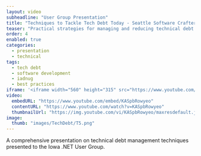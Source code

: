 ```yaml
---
layout: video
subheadline: "User Group Presentation"
title: "Techniques to Tackle Tech Debt Today - Seattle Software Crafters"
teaser: "Practical strategies for managing and reducing technical debt in software projects."
order: 4
enabled: true
categories:
  - presentation
  - technical
tags:
  - tech debt
  - software development
  - iadnug
  - best practices
iframe: '<iframe width="560" height="315" src="https://www.youtube.com/embed/KASpbRowyeo" frameborder="0" allow="accelerometer; autoplay; clipboard-write; encrypted-media; gyroscope; picture-in-picture" allowfullscreen></iframe>'
video:
  embedURL: "https://www.youtube.com/embed/KASpbRowyeo"
  contentURL: "https://www.youtube.com/watch?v=KASpbRowyeo"
  thumbnailUrl: "https://img.youtube.com/vi/KASpbRowyeo/maxresdefault.jpg"
image:
  thumb: "images/TechDebt/T5.png"
---
```


A comprehensive presentation on technical debt management techniques presented to the Iowa .NET User Group.
